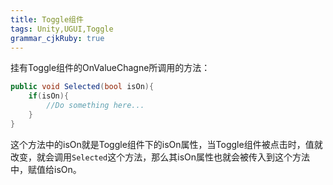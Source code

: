 ```yaml
---
title: Toggle组件
tags: Unity,UGUI,Toggle
grammar_cjkRuby: true
---
```

挂有Toggle组件的OnValueChagne所调用的方法：
```csharp
public void Selected(bool isOn){
    if(isOn){
        //Do something here...
    }
}
```
这个方法中的isOn就是Toggle组件下的isOn属性，当Toggle组件被点击时，值就改变，就会调用`Selected`这个方法，那么其isOn属性也就会被传入到这个方法中，赋值给isOn。